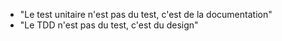 * "Le test unitaire n'est pas du test, c'est de la documentation"
* "Le TDD n'est pas du test, c'est du design"